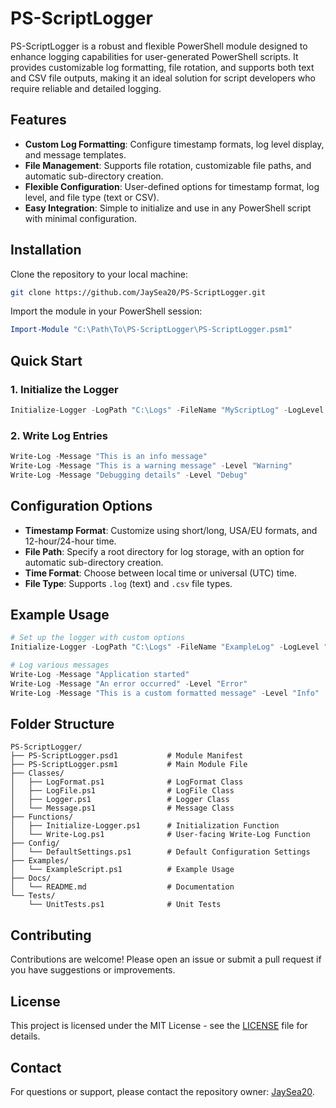
# PS-ScriptLogger

PS-ScriptLogger is a robust and flexible PowerShell module designed to enhance logging capabilities for user-generated PowerShell scripts. It provides customizable log formatting, file rotation, and supports both text and CSV file outputs, making it an ideal solution for script developers who require reliable and detailed logging.

## Features

- **Custom Log Formatting**: Configure timestamp formats, log level display, and message templates.
- **File Management**: Supports file rotation, customizable file paths, and automatic sub-directory creation.
- **Flexible Configuration**: User-defined options for timestamp format, log level, and file type (text or CSV).
- **Easy Integration**: Simple to initialize and use in any PowerShell script with minimal configuration.

## Installation

Clone the repository to your local machine:
```bash
git clone https://github.com/JaySea20/PS-ScriptLogger.git
```

Import the module in your PowerShell session:
```powershell
Import-Module "C:\Path\To\PS-ScriptLogger\PS-ScriptLogger.psm1"
```

## Quick Start

### 1. Initialize the Logger
```powershell
Initialize-Logger -LogPath "C:\Logs" -FileName "MyScriptLog" -LogLevel "Info"
```

### 2. Write Log Entries
```powershell
Write-Log -Message "This is an info message"
Write-Log -Message "This is a warning message" -Level "Warning"
Write-Log -Message "Debugging details" -Level "Debug"
```

## Configuration Options

- **Timestamp Format**: Customize using short/long, USA/EU formats, and 12-hour/24-hour time.
- **File Path**: Specify a root directory for log storage, with an option for automatic sub-directory creation.
- **Time Format**: Choose between local time or universal (UTC) time.
- **File Type**: Supports `.log` (text) and `.csv` file types.

## Example Usage

```powershell
# Set up the logger with custom options
Initialize-Logger -LogPath "C:\Logs" -FileName "ExampleLog" -LogLevel "Debug"

# Log various messages
Write-Log -Message "Application started"
Write-Log -Message "An error occurred" -Level "Error"
Write-Log -Message "This is a custom formatted message" -Level "Info"
```

## Folder Structure

```
PS-ScriptLogger/
├── PS-ScriptLogger.psd1           # Module Manifest
├── PS-ScriptLogger.psm1           # Main Module File
├── Classes/
│   ├── LogFormat.ps1              # LogFormat Class
│   ├── LogFile.ps1                # LogFile Class
│   ├── Logger.ps1                 # Logger Class
│   └── Message.ps1                # Message Class
├── Functions/
│   ├── Initialize-Logger.ps1      # Initialization Function
│   └── Write-Log.ps1              # User-facing Write-Log Function
├── Config/
│   └── DefaultSettings.ps1        # Default Configuration Settings
├── Examples/
│   └── ExampleScript.ps1          # Example Usage
├── Docs/
│   └── README.md                  # Documentation
└── Tests/
    └── UnitTests.ps1              # Unit Tests
```

## Contributing

Contributions are welcome! Please open an issue or submit a pull request if you have suggestions or improvements.

## License

This project is licensed under the MIT License - see the [LICENSE](LICENSE) file for details.

## Contact

For questions or support, please contact the repository owner: [JaySea20](https://github.com/JaySea20).
